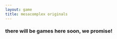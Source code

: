 ```yaml
---
layout: game
title: mesacomplex originals
---
```

<h3>there will be games here soon, we promise!</h3>
